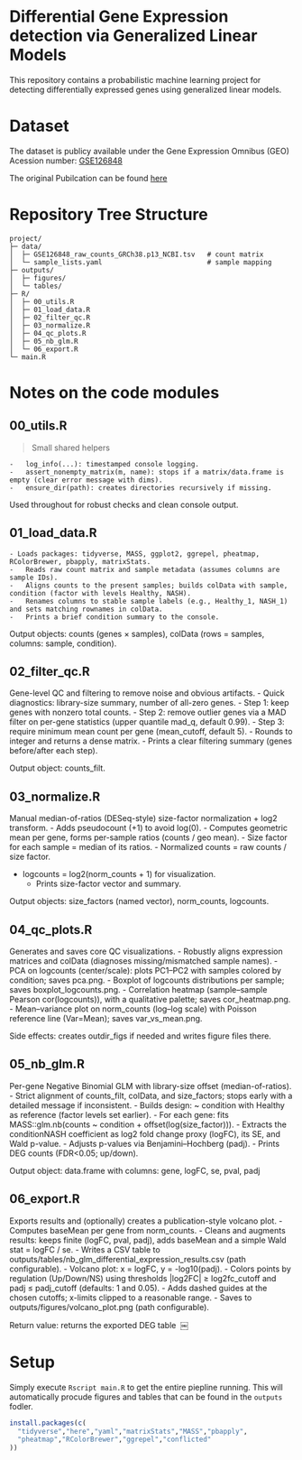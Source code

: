 
# Differential Gene Expression detection via Generalized Linear Models

This repository contains a probabilistic machine learning project for detecting differentially expressed genes using generalized linear models. 

# Dataset 

The dataset is publicy available under the Gene Expression Omnibus (GEO) Acession number: [GSE126848](https://www.ncbi.nlm.nih.gov/geo/query/acc.cgi?acc=GSE126848)

The original Pubilcation can be found [here](https://pubmed.ncbi.nlm.nih.gov/30653341/)

# Repository Tree Structure

```
project/
├─ data/  
│  ├─ GSE126848_raw_counts_GRCh38.p13_NCBI.tsv   # count matrix
│  └─ sample_lists.yaml                          # sample mapping 
├─ outputs/  
│  ├─ figures/  
│  └─ tables/  
├─ R/  
│  ├─ 00_utils.R  
│  ├─ 01_load_data.R  
│  ├─ 02_filter_qc.R  
│  ├─ 03_normalize.R  
│  ├─ 04_qc_plots.R  
│  ├─ 05_nb_glm.R  
│  └─ 06_export.R  
└─ main.R
```

# Notes on the code modules

## 00_utils.R  

> Small shared helpers

	-	log_info(...): timestamped console logging.
	-	assert_nonempty_matrix(m, name): stops if a matrix/data.frame is empty (clear error message with dims).
	-	ensure_dir(path): creates directories recursively if missing.

Used throughout for robust checks and clean console output.

## 01_load_data.R  

	- Loads packages: tidyverse, MASS, ggplot2, ggrepel, pheatmap, RColorBrewer, pbapply, matrixStats.
	-	Reads raw count matrix and sample metadata (assumes columns are sample IDs).
	-	Aligns counts to the present samples; builds colData with sample, condition (factor with levels Healthy, NASH).
	-	Renames columns to stable sample labels (e.g., Healthy_1, NASH_1) and sets matching rownames in colData.
	-	Prints a brief condition summary to the console.

Output objects: counts (genes × samples), colData (rows = samples, columns: sample, condition).

## 02_filter_qc.R  

Gene-level QC and filtering to remove noise and obvious artifacts.
	-	Quick diagnostics: library-size summary, number of all-zero genes.
	-	Step 1: keep genes with nonzero total counts.
	-	Step 2: remove outlier genes via a MAD filter on per-gene statistics (upper quantile mad_q, default 0.99).
	-	Step 3: require minimum mean count per gene (mean_cutoff, default 5).
	-	Rounds to integer and returns a dense matrix.
	-	Prints a clear filtering summary (genes before/after each step).

Output object: counts_filt.

## 03_normalize.R  

Manual median-of-ratios (DESeq-style) size-factor normalization + log2 transform.
	-	Adds pseudocount (+1) to avoid log(0).
	-	Computes geometric mean per gene, forms per-sample ratios (counts / geo mean).
	-	Size factor for each sample = median of its ratios.
	-	Normalized counts = raw counts / size factor.
  - logcounts = log2(norm_counts + 1) for visualization.
	-	Prints size-factor vector and summary.

Output objects: size_factors (named vector), norm_counts, logcounts.

## 04_qc_plots.R  

Generates and saves core QC visualizations.
	- Robustly aligns expression matrices and colData (diagnoses missing/mismatched sample names).
	- PCA on logcounts (center/scale): plots PC1–PC2 with samples colored by condition; saves pca.png.
	- Boxplot of logcounts distributions per sample; saves boxplot_logcounts.png.
	- Correlation heatmap (sample–sample Pearson cor(logcounts)), with a qualitative palette; saves cor_heatmap.png.
	- Mean–variance plot on norm_counts (log–log scale) with Poisson reference line (Var=Mean); saves var_vs_mean.png.

Side effects: creates outdir_figs if needed and writes figure files there.


## 05_nb_glm.R  

Per-gene Negative Binomial GLM with library-size offset (median-of-ratios).
	-	Strict alignment of counts_filt, colData, and size_factors; stops early with a detailed message if inconsistent.
	-	Builds design: ~ condition with Healthy as reference (factor levels set earlier).
	-	For each gene: fits MASS::glm.nb(counts ~ condition + offset(log(size_factor))).
	-	Extracts the conditionNASH coefficient as log2 fold change proxy (logFC), its SE, and Wald p-value.
	-	Adjusts p-values via Benjamini–Hochberg (padj).
	-	Prints DEG counts (FDR<0.05; up/down).

Output object: data.frame with columns: gene, logFC, se, pval, padj 

## 06_export.R  

Exports results and (optionally) creates a publication-style volcano plot.
	-	Computes baseMean per gene from norm_counts.
	-	Cleans and augments results: keeps finite (logFC, pval, padj), adds baseMean and a simple Wald stat = logFC / se.
	-	Writes a CSV table to outputs/tables/nb_glm_differential_expression_results.csv (path configurable).
	-	Volcano plot: x = logFC, y = -log10(padj).
	-	Colors points by regulation (Up/Down/NS) using thresholds |log2FC| ≥ log2fc_cutoff and padj ≤ padj_cutoff (defaults: 1 and 0.05).
	-	Adds dashed guides at the chosen cutoffs; x-limits clipped to a reasonable range.
	-	Saves to outputs/figures/volcano_plot.png (path configurable).

Return value: returns the exported DEG table  ￼


# Setup

Simply execute ```Rscript main.R``` to get the entire piepline running. This will automatically procude figures and tables that can be found in the ```outputs``` fodler. 

```r
install.packages(c(
  "tidyverse","here","yaml","matrixStats","MASS","pbapply",
  "pheatmap","RColorBrewer","ggrepel","conflicted"
))




